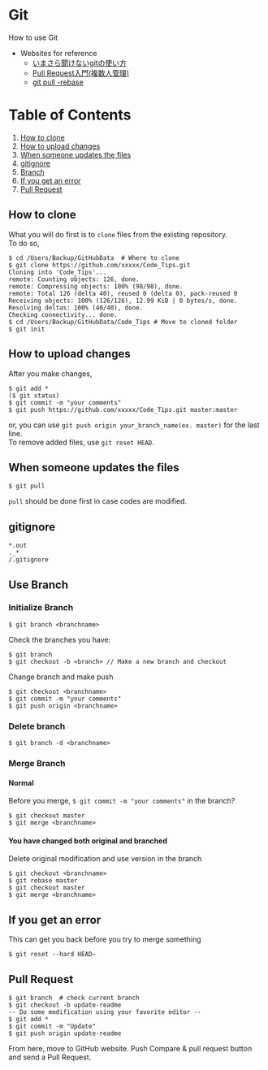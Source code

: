 # Git
How to use Git
* Websites for reference
  * [いまさら聞けないgitの使い方](http://qiita.com/mountcedar/items/682743c95fd3b8fc274b)
  * [Pull Request入門(複数人管理)](http://blog.qnyp.com/2013/05/28/pull-request-for-github-beginners/)
  * [git pull -rebase](http://kray.jp/blog/git-pull-rebase/)

# Table of Contents
1. [How to clone](#how-to-clone)
2. [How to upload changes](#how-to-upload-changes)
3. [When someone updates the files](#when-someone-updates-the-files)
4. [gitignore](#gitignore)
5. [Branch](#use-branch)
6. [If you get an error](#if-you-get-an-error)
7. [Pull Request](#pull-request)


## How to clone
What you will do first is to `clone` files from the existing repository.<br>
To do so,
```
$ cd /Users/Backup/GitHubData  # Where to clone
$ git clone https://github.com/xxxxx/Code_Tips.git
Cloning into 'Code_Tips'...
remote: Counting objects: 126, done.
remote: Compressing objects: 100% (98/98), done.
remote: Total 126 (delta 40), reused 0 (delta 0), pack-reused 0
Receiving objects: 100% (126/126), 12.99 KiB | 0 bytes/s, done.
Resolving deltas: 100% (40/40), done.
Checking connectivity... done.
$ cd /Users/Backup/GitHubData/Code_Tips # Move to cloned folder
$ git init
```
## How to upload changes
After you make changes,
```
$ git add *
($ git status)
$ git commit -m "your comments"
$ git push https://github.com/xxxxx/Code_Tips.git master:master
```
or, you can use `git push origin your_branch_name(ex. master)` for the last line.  
To remove added files, use `git reset HEAD`.

## When someone updates the files
```
$ git pull
```
`pull` should be done first in case codes are modified.

## gitignore
```
*.out
._*
/.gitignore
```

## Use Branch
### Initialize Branch
```terminal
$ git branch <branchname>
```
Check the branches you have:
```terminal
$ git branch
$ git checkout -b <branch> // Make a new branch and checkout
```
Change branch and make push
```terminal
$ git checkout <branchname>
$ git commit -m "your comments"
$ git push origin <branchname>
```
### Delete branch
```terminal
$ git branch -d <branchname>
```

### Merge Branch
#### Normal
Before you merge, `$ git commit -m "your comments"` in the branch?
```terminal
$ git checkout master
$ git merge <branchname>
```

#### You have changed both original and branched
Delete original modification and use version in the branch
```terminal
$ git checkout <branchname>
$ git rebase master
$ git checkout master
$ git merge <branchname>
```

## If you get an error
This can get you back before you try to merge something
```terminal
$ git reset --hard HEAD~
```

## Pull Request
```terminal
$ git branch  # check current branch
$ git checkout -b update-readme
-- Do some modification using your favorite editor --
$ git add *
$ git commit -m "Update"
$ git push origin update-readme
```
From here, move to GitHub website. Push Compare & pull request button and send a Pull Request.
